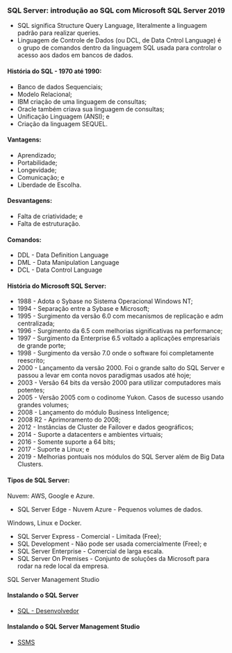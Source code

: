 ### SQL Server: introdução ao SQL com Microsoft SQL Server 2019
- SQL significa Structure Query Language, literalmente a linguagem padrão para realizar queries.
- Linguagem de Controle de Dados (ou DCL, de Data Cntrol Language) é o grupo de comandos dentro da linguagem SQL usada para controlar o acesso aos dados em bancos de dados.

#### História do SQL - 1970 até 1990:
- Banco de dados Sequenciais;
- Modelo Relacional;
- IBM criação de uma linguagem de consultas;
- Oracle também criava sua linguagem de consultas;
- Unificação Linguagem (ANSI); e
- Criação da linguagem SEQUEL.

#### Vantagens:
- Aprendizado;
- Portabilidade;
- Longevidade;
- Comunicação; e
- Liberdade de Escolha.

#### Desvantagens:
- Falta de criatividade; e
- Falta de estruturação.

#### Comandos:
- DDL - Data Definition Language
- DML - Data Manipulation Language
- DCL - Data Control Language

#### História do Microsoft SQL Server:
- 1988 - Adota o Sybase no Sistema Operacional Windows NT;
- 1994 - Separação entre a Sybase e Microsoft;
- 1995 - Surgimento da versão 6.0 com mecanismos de replicação e adm centralizada;
- 1996 - Surgimento da 6.5 com melhorias significativas na performance;
- 1997 - Surgimento da Enterprise 6.5 voltado a aplicações empresariais de grande porte;
- 1998 - Surgimento da versão 7.0 onde o software foi completamente reescrito;
- 2000 - Lançamento da versão 2000. Foi o grande salto do SQL Server e passou a levar em conta novos paradigmas usados até hoje;
- 2003 - Versão 64 bits da versão 2000 para utilizar computadores mais potentes;
- 2005 - Versão 2005 com o codinome Yukon. Casos de sucesso usando grandes volumes;
- 2008 - Lançamento do módulo Business Inteligence;
- 2008 R2 - Aprimoramento do 2008;
- 2012 - Instâncias de Cluster de Failover e dados geográficos;
- 2014 - Suporte a datacenters e ambientes virtuais;
- 2016 - Somente suporte a 64 bits;
- 2017 - Suporte a Linux; e
- 2019 - Melhorias pontuais nos módulos do SQL Server além de Big Data Clusters.

#### Tipos de SQL Server: <br>
Nuvem: AWS, Google e Azure. 
- SQL Server Edge - Nuvem Azure - Pequenos volumes de dados.

Windows, Linux e Docker. <br>
- SQL Server Express - Comercial - Limitada (Free);
- SQL Development - Não pode ser usada comercialmente (Free); e 
- SQL Server Enterprise - Comercial de larga escala.
- SQL Server On Premises - Conjunto de soluções da Microsoft para rodar na rede local da empresa.

SQL Server Management Studio

#### Instalando o SQL Server
* [SQL - Desenvolvedor](https://go.microsoft.com/fwlink/?linkid=866662)

#### Instalando o SQL Server Management Studio
* [SSMS](https://aka.ms/ssmsfullsetup)